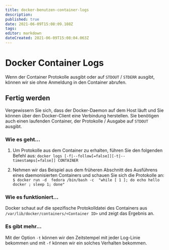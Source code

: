 ```yaml
---
title: docker-benutzen-container-logs
description: 
published: true
date: 2021-06-09T15:08:09.108Z
tags: 
editor: markdown
dateCreated: 2021-06-09T15:08:04.063Z
---
```


# Docker Container Logs

Wenn der Container Protokolle ausgibt oder auf `STDOUT` / `STDERR` ausgibt, können wir sie ohne Anmeldung in den Container abrufen.

## Fertig werden

Vergewissern Sie sich, dass der Docker-Daemon auf dem Host läuft und Sie können über den Docker-Client eine Verbindung herstellen. Sie benötigen auch einen laufenden Container, der Protokolle / Ausgabe auf `STDOUT` ausgibt.

### Wie es geht…

1. Um Protokolle aus dem Container zu erhalten, führen Sie den folgenden Befehl aus:
`docker logs [-f|--follow[=false]][-t|--timestamps[=false]] CONTAINER`

2. Nehmen wir das Beispiel aus dem früheren Abschnitt des Ausführens eines daemonisierten Containers und schauen Sie sich die Protokolle an:
`$ docker run -d  fedora /bin/bash -c  "while [ 1 ]; do echo hello docker ; sleep 1; done"`

### Wie es funktioniert…

Docker schaut auf die spezifische Protokolldatei des Containers aus `/var/lib/docker/containers/<Container ID>` und zeigt das Ergebnis an.

### Es gibt mehr…

Mit der Option `-t` können wir den Zeitstempel mit jeder Log-Linie bekommen und mit `-f` können wir ein solches Verhalten bekommen.
